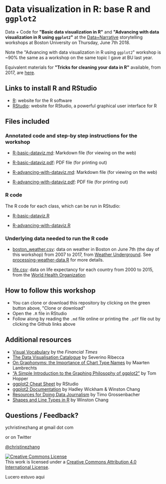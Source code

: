 # Data visualization in R: base R and `ggplot2`

Data + Code for **"Basic data visualization in R"** and **"Advancing with data visualization in R using `ggplot2`"** at the [Data+Narrative](http://www.bu.edu/com/data-narrative/) storytelling workshops at Boston University on Thursday, June 7th 2018.

Note the "Advancing with data visualization in R using `ggplot2`" workshop is ~90% the same as a workshop on the same topic I gave at BU last year.

Equivalent materials for **"Tricks for cleaning your data in R"** available, from 2017, are [here](https://github.com/underthecurve/r-data-cleaning-tricks).

## Links to install R and RStudio

* [R](https://www.r-project.org/): website for the R software
* [RStudio](https://www.rstudio.com/): website for RStudio, a powerful graphical user interface for R

## Files included

### Annotated code and step-by step instructions for the workshop

* [R-basic-dataviz.md](https://github.com/underthecurve/r-dataviz-ggplot2/blob/master/R-basic-dataviz.md): Markdown file (for viewing on the web)

* [R-basic-dataviz.pdf](https://github.com/underthecurve/r-dataviz-ggplot2/blob/master/R-basic-dataviz.pdf): PDF file (for printing out)

* [R-advancing-with-dataviz.md](https://github.com/underthecurve/r-dataviz-ggplot2/blob/master/R-advancing-with-dataviz.md): Markdown file (for viewing on the web)

* [R-advancing-with-dataviz.pdf](https://github.com/underthecurve/r-dataviz-ggplot2/blob/master/R-advancing-with-dataviz.pdf): PDF file (for printing out)

### R code

The R code for each class, which can be run in RStudio:

* [R-basic-dataviz.R](https://github.com/underthecurve/r-dataviz-ggplot2/blob/master/R-basic-dataviz.R) 

* [R-advancing-with-dataviz.R](https://github.com/underthecurve/r-dataviz-ggplot2/blob/master/R-advancing-with-dataviz.R)

### Underlying data needed to run the R code

* [boston_weather.csv](https://github.com/underthecurve/r-dataviz-ggplot2/blob/master/boston_weather.csv): data on weather in Boston on June 7th (the day of this workshop) from 2007 to 2017, from [Weather Underground](https://www.wunderground.com/history/airport/KBOS/2007/6/7/DailyHistory.html?req_city=&req_state=&req_statename=&reqdb.zip=&reqdb.magic=&reqdb.wmo=). See [processing-weather-data.R](https://github.com/underthecurve/r-dataviz-ggplot2/blob/master/processing-weather-data.R) for more details.

* [life.csv](https://github.com/underthecurve/r-dataviz-ggplot2/blob/master/life.csv): data on life expectancy for each country from 2000 to 2015, from the [World Health Organization](http://apps.who.int/gho/data/view.main.SDG2016LEXv?lang=en)

## How to follow this workshop

* You can clone or download this repository by clicking on the green button above, "Clone or download"
* Open the `.R` file in RStudio 
* Follow along by reading the `.md` file online or printing the `.pdf` file out by clicking the Github links above

## Additional resources

* [Visual Vocabulary](https://github.com/ft-interactive/chart-doctor/tree/master/visual-vocabulary) by the *Financial Times*
* [The Data Visualisation Catalogue](https://datavizcatalogue.com/index.html) by Severino Ribecca
* [On Graphonyms: the Importance of Chart Type Names](https://xeno.graphics/articles/on-graphonyms-the-importance-of-chart-type-names/) by Maarten Lambrechts
* [“A Simple Introduction to the Graphing Philosophy of ggplot2”](https://tomhopper.me/2014/03/28/a-simple-introduction-to-the-graphing-philosophy-of-ggplot2/) by Tom Hopper
* [ggplot2 Cheat Sheet](https://www.rstudio.com/wp-content/uploads/2015/03/ggplot2-cheatsheet.pdf) by RStudio
* [ggplot2 Documentation](http://docs.ggplot2.org/current/) by Hadley Wickham & Winston Chang
* [Resources for Doing Data Journalism](http://rddj.info/) by Timo Grossenbacher
* [Shapes and Line Types in R](http://www.cookbook-r.com/Graphs/Shapes_and_line_types/) by Winston Chang

## Questions / Feedback?

ychristinezhang at gmail dot com

or on Twitter

[@christinezhang](https://twitter.com/christinezhang)

<a rel="license" href="http://creativecommons.org/licenses/by/4.0/"><img alt="Creative Commons License" style="border-width:0" src="https://i.creativecommons.org/l/by/4.0/88x31.png" /></a><br />This work is licensed under a <a rel="license" href="http://creativecommons.org/licenses/by/4.0/">Creative Commons Attribution 4.0 International License</a>.

Lucero estuvo aqui
